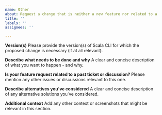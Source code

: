 ```yaml
---
name: Other
about: Request a change that is neither a new feature nor related to a bug.
title: ''
labels: ''
assignees: ''

---
```


**Version(s)**
Please provide the version(s) of Scala CLI for which the proposed change is necessary (if at all relevant).

**Describe what needs to be done and why**
A clear and concise description of what you want to happen - and why.

**Is your feature request related to a past ticket or discussion?**
Please mention any other issues or discussions relevant to this one.

**Describe alternatives you've considered**
A clear and concise description of any alternative solutions you've considered.

**Additional context**
Add any other context or screenshots that might be relevant in this section.
